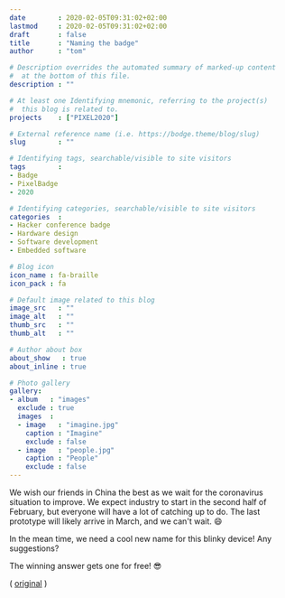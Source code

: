 ```yaml
---
date        : 2020-02-05T09:31:02+02:00
lastmod     : 2020-02-05T09:31:02+02:00
draft       : false
title       : "Naming the badge"
author      : "tom"

# Description overrides the automated summary of marked-up content
#  at the bottom of this file.
description : ""

# At least one Identifying mnemonic, referring to the project(s)
#  this blog is related to.
projects    : ["PIXEL2020"]

# External reference name (i.e. https://bodge.theme/blog/slug)
slug        : ""

# Identifying tags, searchable/visible to site visitors
tags        :
- Badge
- PixelBadge
- 2020

# Identifying categories, searchable/visible to site visitors
categories  :
- Hacker conference badge
- Hardware design
- Software development
- Embedded software

# Blog icon
icon_name : fa-braille
icon_pack : fa

# Default image related to this blog
image_src   : ""
image_alt   : ""
thumb_src   : ""
thumb_alt   : ""

# Author about box
about_show   : true
about_inline : true

# Photo gallery
gallery:
- album   : "images"
  exclude : true
  images  :
  - image   : "imagine.jpg"
    caption : "Imagine"
    exclude : false
  - image   : "people.jpg"
    caption : "People"
    exclude : false
---
```


We wish our friends in China the best as we wait for the coronavirus situation to improve. We expect industry to start in the second half of February, but everyone will have a lot of catching up to do. The last prototype will likely arrive in March, and we can't wait. :smile:

In the mean time, we need a cool new name for this blinky device! Any suggestions?

The winning answer gets one for free! :sunglasses:

( [original](https://twitter.com/HackZoneNL/status/1252162470870990851) )
